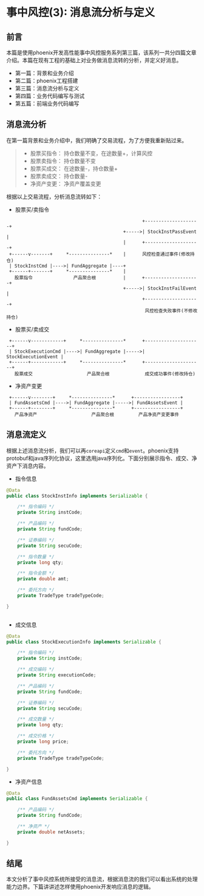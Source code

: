 # 事中风控(3): 消息流分析与定义
## 前言
本篇是使用phoenix开发高性能事中风控服务系列第三篇，该系列一共分四篇文章介绍。本篇在现有工程的基础上对业务做消息流转的分析，并定义好消息。

- 第一篇：背景和业务介绍
- 第二篇：phoenix工程搭建
- 第三篇：消息流分析与定义
- 第四篇：业务代码编写与测试
- 第五篇：前端业务代码编写


## 消息流分析
在第一篇背景和业务介绍中，我们明确了交易流程，为了方便我重新贴过来。

>- 股票买指令： 持仓数量不变，在途数量+，计算风控
>- 股票卖指令： 持仓数量不变
>- 股票买成交： 在途数量-，持仓数量+
>- 股票卖成交： 持仓数量-
>- 净资产变更： 净资产覆盖变更

根据以上交易流程，分析消息流转如下：

- 股票买/卖指令

```shell
                                                  +--------------------+
                                           +----->| StockInstPassEvent | 
                                           |      +--------------------+
 +------v-------+     *---------------*    |      风控检查通过事件(修改持仓)
 | StockInstCmd |---->| FundAggregate |----+       
 +------+-------+     *---------------*    |      
   股票指令               产品聚合根          |      +--------------------+
                                           +----->| StockInstFailEvent | 
                                                  +--------------------+
                                                   风控检查失败事件(不修改持仓)
```

- 股票买/卖成交
```shell
 +------v------------+     *---------------*      +---------------------+
 | StockExecutionCmd |---->| FundAggregate |----->| StockExecutionEvent |
 +------+------------+     *---------------*      +---------------------+
   股票成交                    产品聚合根             成交成功事件(修改持仓)
```

- 净资产变更
```shell
 +------v--------+     *---------------*      +-----------------+
 | FundAssetsCmd |---->| FundAggregate |----->| FundAssetsEvent |
 +------+--------+     *---------------*      +-----------------+
   产品净资产                    产品聚合根         产品净资产变更事件 
```

## 消息流定义
根据上述消息流分析，我们可以再`coreapi`定义`cmd`和`event`。phoenix支持protobuf和java序列化协议，这里选用java序列化。下面分别展示指令、成交、净资产下消息内容。

- 指令信息
``` java
@Data
public class StockInstInfo implements Serializable {

	/** 指令编码 */
	private String instCode;

	/** 产品编码 */
	private String fundCode;

	/** 证券编码 */
	private String secuCode;

	/** 指令数量 */
	private long qty;

	/** 指令金额 */
	private double amt;

	/** 委托方向 */
	private TradeType tradeTypeCode;

}
 
```

- 成交信息

``` java
@Data
public class StockExecutionInfo implements Serializable {

	/** 指令编码 */
	private String instCode;

	/** 成交编码 */
	private String executionCode;

	/** 产品编码 */
	private String fundCode;

	/** 证券编码 */
	private String secuCode;

	/** 成交数量 */
	private long qty;

	/** 成交价格 */
	private long price;

	/** 委托方向 */
	private TradeType tradeTypeCode;

}

```

- 净资产信息
``` java
@Data
public class FundAssetsCmd implements Serializable {

	/** 产品编码 */
	private String fundCode;

	/** 净资产 */
	private double netAssets;

}

```


## 结尾
本文分析了事中风控系统所接受的消息流，根据消息流的我们可以看出系统的处理能力边界。下篇讲讲述怎样使用phoenix开发响应消息的逻辑。
